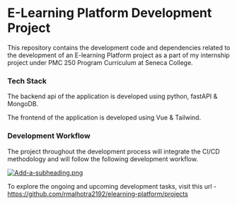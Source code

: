 # E-Learning Platform Development Project

This repository contains the development code and dependencies related to the development of an E-learning Platform project as a part of my internship project under PMC 250 Program Curriculum at Seneca College.

### Tech Stack

The backend api of the application is developed using python, fastAPI & MongoDB.

The frontend of the application is developed using Vue & Tailwind.

### Development Workflow

The project throughout the development process will integrate the CI/CD methodology and will follow the following development workflow.

[![Add-a-subheading.png](https://i.postimg.cc/qqCnmW0r/Add-a-subheading.png)](https://postimg.cc/1VsfXCf7)

To explore the ongoing and upcoming development tasks, visit this url - https://github.com/rmalhotra2192/elearning-platform/projects

